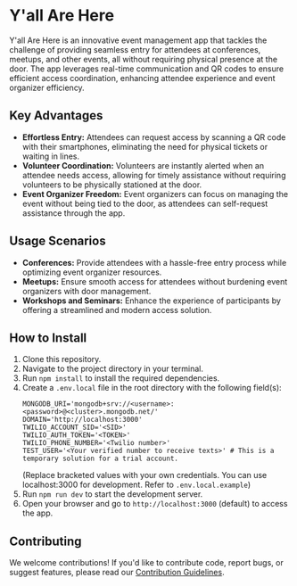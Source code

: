 # Y'all Are Here

Y'all Are Here is an innovative event management app that tackles the challenge of providing seamless entry for attendees at conferences, meetups, and other events, all without requiring physical presence at the door. The app leverages real-time communication and QR codes to ensure efficient access coordination, enhancing attendee experience and event organizer efficiency.

## Key Advantages

- **Effortless Entry:** Attendees can request access by scanning a QR code with their smartphones, eliminating the need for physical tickets or waiting in lines.
- **Volunteer Coordination:** Volunteers are instantly alerted when an attendee needs access, allowing for timely assistance without requiring volunteers to be physically stationed at the door.
- **Event Organizer Freedom:** Event organizers can focus on managing the event without being tied to the door, as attendees can self-request assistance through the app.

## Usage Scenarios

- **Conferences:** Provide attendees with a hassle-free entry process while optimizing event organizer resources.
- **Meetups:** Ensure smooth access for attendees without burdening event organizers with door management.
- **Workshops and Seminars:** Enhance the experience of participants by offering a streamlined and modern access solution.

## How to Install

1. Clone this repository.
2. Navigate to the project directory in your terminal.
3. Run `npm install` to install the required dependencies.
4. Create a `.env.local` file in the root directory with the following field(s):  
    ```shell
    MONGODB_URI='mongodb+srv://<username>:<password>@<cluster>.mongodb.net/'
    DOMAIN='http://localhost:3000'
    TWILIO_ACCOUNT_SID='<SID>'
    TWILIO_AUTH_TOKEN='<TOKEN>'
    TWILIO_PHONE_NUMBER='<Twilio number>'
    TEST_USER='<Your verified number to receive texts>' # This is a temporary solution for a trial account.
    ```
    (Replace bracketed values with your own credentials. You can use localhost:3000 for development. Refer to `.env.local.example`)
5. Run `npm run dev` to start the development server.
6. Open your browser and go to `http://localhost:3000` (default) to access the app.

## Contributing

We welcome contributions! If you'd like to contribute code, report bugs, or suggest features, please read our [Contribution Guidelines](CONTRIBUTING.md).

